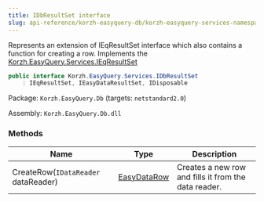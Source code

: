 ```yaml
---
title: IDbResultSet interface
slug: api-reference/korzh-easyquery-db/korzh-easyquery-services-namespace/idbresultset-interface
---
```



Represents an extension of IEqResultSet interface which also contains a function for creating a row.  Implements the [Korzh.EasyQuery.Services.IEqResultSet](/api-reference/korzh-easyquery/korzh-easyquery-services-namespace/ieqresultset-interface)
```csharp
public interface Korzh.EasyQuery.Services.IDbResultSet
    : IEqResultSet, IEasyDataResultSet, IDisposable

```
Package: `Korzh.EasyQuery.Db` (targets: `netstandard2.0`)

Assembly: `Korzh.EasyQuery.Db.dll`

### Methods

| Name | Type | Description | 
| --- | --- | --- | 
| CreateRow(`IDataReader` dataReader) | [EasyDataRow](/api-reference/easydata-core/easydata-namespace/easydatarow-class) | Creates a new row and fills it from the data reader. |